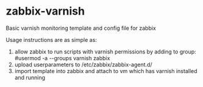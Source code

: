 # zabbix-varnish
Basic varnish monitoring template and config file for zabbix

Usage instructions are as simple as:
1. allow zabbix to run scripts with varnish permissions by adding to group:
  #usermod -a --groups varnish zabbix
2. upload userparameters to /etc/zabbix/zabbix-agent.d/
3. import template into zabbix and attach to vm which has varnish installed and running

